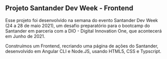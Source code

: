 ## Projeto Santander Dev Week - Frontend

Esse projeto foi desenvolvido na semana do evento Santander Dev Week (24 a 28 de maio 2021), um desafio preparatório para o bootcamp do Santander em parceria com a DIO - Digital Innovation One, que acontecerá em Junho de 2021.

Construímos um Frontend, recriando uma página de ações do Santander, desenvolvido em Angular CLI e Node.JS, usando HTML5, CSS e Typscript. 

